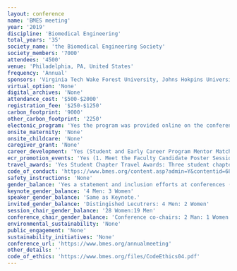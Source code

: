 ```yaml
---
layout: conference 
name: 'BMES meeting'
year: '2019'
discipline: 'Biomedical Engineering'
total_years: '35'
society_name: 'the Biomedical Engineering Society'
society_members: '7000'
attendees: '4500'
venue: 'Philadelphia, PA, United States'
frequency: 'Annual'
sponsors: 'Virginia Tech Wake Forest University, Johns Hokpins University, University of Pennsylvania, Georgia Tech University department of Biomedical Engineering, UCDavis Biomedical Engineering, Temple University College of Engineering, The University of Texas at Dallas Department of Bioengineering, CLEMSON Bioengineering, Washington University at St.Louis, University of Maryland, ACS Biomaterials Science and Engineering, University of Florida Department of Biomedical Engineering, Mayo Clinic, University of Washington Department of Bioengineering, Lehigh University, Texas A & M University Biomedical Engineering, The University of Utah, University of Cincinnati College of Applied Science, University of Illinois at Urbana-Champaign Bioengineering Department'
virtual_option: 'None'
digital_archives: 'None'
attendance_cost: '$500-$2000'
registration_fee: '$250-$1250'
carbon_footprint: '9000'
other_carbon_footprint: '2250'
electonic_program: 'Yes the program was provided online on the conference website. Meeting App was also provided.'
onsite_maternity: 'None'
onsite_childcare: 'None'
caregiver_grant: 'None'
career_development: 'Yes (Student and Early Career Program Mentor Match-up  The Mentor Match-Up program session connects mentors and mentees based on their common interests. This workshop provides members the opportunity to connect with a student member to help them in their professional development, and to establish a mentor/mentee relationship beyond the annual meeting.   Perfecting the First-time Student and Early Career experience.   designed for the First Time Student and Early Career Attendee, and hear how to take advantage of all that is offered.  This session will provide you with information and insight to easily navigate the Annual Meeting in order for you to make the most out of your time in Phoenix.   Networking:  A Required Life Skill in a Diverse 21st Century To succeed in todays competitive world, who you know can be as critical as what you know. Successfully networking - developing and utilizing contacts - is an essential skill. Networking involves: 1) making contacts, 2) establishing cordial relationships, and 3) foraging mutual bonds to share information, knowledge, and expertise. This session explores skills and techniques germane to successful networking.   Coop/Intern and Industrial Relations Workshop – Part II (by invitation) The industrial relations workshop is for BME faculty, administrators and staff to collectively discuss challenges and share best practices for engaging industry and promoting students for hire (coop/intern and full-time positions).  The workshop includes an industry panel, an update on BMES industry activities, and group discussion time.  Participants will work in groups based on geographical region to foster regional collaboration and program engagement.   BME Careers in Industry I Explore the various industry options for BME professionals.  Representatives from industry share their career paths, educational training, insight into the hiring market, and suggestions for current students and recent graduates.   BME Careers in Academia Hear about the various career paths and opportunities in academia.  Representatives from academia share their career paths, educational training, and suggestions for current students and recent graduates.   Talk to the Industry Executive Stan Rowe, Corp. VP, & Chief Scientific Officer, Edwards Lifesciences Join us for an informative and interactive mix of presentations and discussions with industry executive Stan Rowe of Edwards Lifesciences.  In this session you will have the opportunity to network Stan as he shares his career pathway, highlights and tips for navigating and succeeding in the BME industry field from entry level to executive.   Rapid Resume Review Experienced BME professionals will review an electronic or hard copy of your resume and work with you to make improvements.   BME Entrepreneurship Careers Entrepreneurs discuss the translational path; how to take an idea from concept to commercial product, resources available to students interested in translated their technologies both within and outside the university, and licensing and start-up options.   BME Alternative Careers BME alumni and representatives share their career paths, educational training, and insight into working in the government, law, healthcare information technology and medicine.  Suggestions for current students and recent graduates who want to pursue these career paths will be presented. Student Chapter Session I   BMES Student Chapter Session - Outstanding Chapter Best Practices Outstanding Student Chapter awardee University of California, San Diego will provide their chapter best practices along with the Commendable Achievement awardee Arizona State University.  During this workshop each chapter will have the opportunity to present their chapter’s goals and accomplishments. This will allow new and current student chapters an opportunity to ask questions, exchange ideas and implement new goals for their upcoming year.  Student Chapter Session II BMES Student Chapter Session - Mentoring, Outreach, and Chatper-Industry Best Practices Outstanding Mentoring awardee Clemson University will provide their chapter best-practices along with the Outreach Program awardee University of Pennsylvania; each will discuss their goals and the success of their programs.  Following their presentations Chapter-Industry awardee University of Maryland will present their chapter-industry best practices. During this workshop, exchange ideas and implement new goals for their upcoming year.  Graduate School Part I:  Navigating the Graduate School Application/Financial Aid Process Advanced degree level training has emerged as a key requirement for garnering positions of leadership in academia, government, and industry and for careering in todays workplace. Beyond this, an advanced degree signals scholarship, maturity, and the capacity to do rigorous work; all attributes that can provide an edge in today’s world. This session is designed to provide information on strategies germane to: 1) developing and implementing a successful graduate school admission application; and 2) securing graduate student financial aid support.   Graduate School Part II:  Surviving, Thriving, and Succeeding Succeeding as a graduate student is all about achieving one’s purpose - personal dreams and aspirations for pursuing an advance degree. An individual’s graduate school venture can take many different turns, but nearly all of them present unique opportunities for growing and developing in areas of knowledge acquisition, personal development, performance management, professionalism, and leadership. This session explores the language, philosophy, and critical strategies applicable to setting the bar high to survive, thrive, achieve, excel, and succeed as a graduate student.   BMES Undergraduate Student Design Competition design teams that were selected. The top 6 include Florida Institute of Technology, Johns Hopkins University, Purdue University, Stevens Institute of Technology, University of Maryland and Virginia Commonwealth University. This competition allows each Design team to orally present their projects and student to ask questions after each presentation. Upon completion of all presentations, the judges will select and announce the top 3 winners. Winners will receive first, second and third place prize money during the awards ceremony.   BMES Careers in Industry II Explore the various industry options for BME professionals.  Representatives from industry share their career paths, educational training, insight into the hiring market, and suggestions for current students and recent graduates.)'
ecr_promotion_events: 'Yes (1. Meet the Faculty Candidate Poster Session! Allocated to postdoctoral researchers going on the faculty job market.  2.CMBE Young Innovatores: 7 Women: 5 Men.  3. BMES Mid-Career Award - is awarded each year to a BMES member in good standing to recognize meritorious achievements and energetic leadership in biomedical engineering. The achievements may be in scholarship, education, mentorship, or practice of biomedical engineering, and must include significant involvement and sustained contributions to BMES.   4. Student Chapter recognition awards:Outstanding Achievement Award  This award is given in recognition of outstanding leadership and immeasurable growth. Chapters who demonstrate they lead the field in social activities, fundraising, mentorship, community outreach, and industry partnership will be considered for the student chapter Outstanding Achievement award.  The award consists of Two complimentary annual meeting registrations, Travel support reimbursements of up to $1,750. The winning chapter will also be asked to lead a best practice panel at the BMES Annual Meeting, as well as to participate in a webinar featuring their successes.   Commendable Achievement Award This award follows the Outstanding Achievement award and will go to the chapter who demonstrates they are second to only one; a chapter who has unlimited opportunities for growth and success and has demonstrated the ability to lead in many different facets.  The award consists of Two complimentary annual meeting registrations, Travel support reimbursements of up to $1,250 The winning chapter will also be asked to lead a best practice panel at the BMES Annual Meeting, as well as to participate in a webinar featuring their successes.   Outstanding Outreach Program Award This award will go to those chapters who demonstrate leadership in community outreach, service, and STEM volunteerism; winning chapters show the positive impact their programs have brought to the community. The award consists of Two complimentary annual meeting registrations, Travel support reimbursements of up to $1,000 The winning chapter will also be asked to lead a best practice panel at the BMES Annual Meeting, as well as to participate in a webinar featuring their successes.   Outstanding Mentoring Program Award This award will go to those chapters who demonstrate leadership in mentorship among their chapter members; winning chapters provide a step-by-step guide on how their mentorship program was set up, how it was encouraged throughout the year, and the impact it had. Special consideration will be shown to those collegiate student chapters who mentor high school student chapters in a tangible way.  The award consists of Two complimentary annual meeting registrations, Travel support reimbursements of up to $1,000 The winning chapter will also be asked to lead a best practice panel at the BMES Annual Meeting, as well as to participate in a webinar featuring their successes.   Outstanding Chapter Industry Program Award This award will go to those chapters who demonstrate outstanding partnership with industries in their community; chapters who go above and beyond by creating joint programs with academic and industry leaders in the BME field in order to give their members a headstart upon graduation.  The award consists of Two complimentary annual meeting registrations, Travel support reimbursements of up to $1,000 The winning chapter will also be asked to lead a best practice panel at the BMES Annual Meeting, as well as to participate in a webinar featuring their successes.)'
travel_awards: 'Yes Student Chapter Travel Awards: Three student chapters will be awarded the Chapter Travel Award to assist them in their goal to attend the annual meeting. This award will go to those chapters who demonstrate both how attending the annual meeting will help their members and how their chapter has grown with finite resources.  The award consists of Travel Support of $2,000 '
code_of_conduct: 'https://www.bmes.org/content.asp?admin=Y&contentid=684'
safety_instructions: 'None'
gender_balance: 'Yes a statement and inclusion efforts at conferences (https://www.bmes.org/diversity)'
keynote_gender_balance: '4 Men: 3 Women'
speaker_gender_balance: 'Same as Keynote.'
invited_gender_balance: 'Distingished Lecutrers: 4 Men: 2 Women'
session_chair_gender_balance: '28 Women:19 Men'
conference_chair_gender_balance: 'Conference co-chairs: 2 Man: 1 Women'
environmental_sustainability: 'None'
public_engagement: 'None'
sustainability_initiatives: 'None'
conference_url: 'https://www.bmes.org/annualmeeting'
other_details: ''
code_of_ethics: 'https://www.bmes.org/files/CodeEthics04.pdf'
---
```

